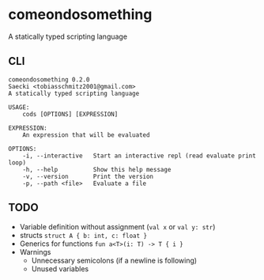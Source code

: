 # comeondosomething
A statically typed scripting language

## CLI
```
comeondosomething 0.2.0
Saecki <tobiasschmitz2001@gmail.com>
A statically typed scripting language

USAGE:
    cods [OPTIONS] [EXPRESSION]

EXPRESSION:
    An expression that will be evaluated

OPTIONS:
    -i, --interactive   Start an interactive repl (read evaluate print loop)
    -h, --help          Show this help message
    -v, --version       Print the version
    -p, --path <file>   Evaluate a file
```

## TODO
- Variable definition without assignment (`val x` or `val y: str`)
- structs `struct A { b: int, c: float }`
- Generics for functions `fun a<T>(i: T) -> T { i }`
- Warnings
    - Unnecessary semicolons (if a newline is following)
    - Unused variables
